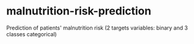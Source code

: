 # malnutrition-risk-prediction
Prediction of patients' malnutrition risk (2 targets variables: binary and 3 classes categorical)

